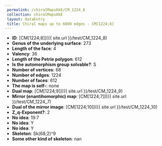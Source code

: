```yaml
--- 
 permalink: /chiralMaps6kE/CM_1224_8 
 collection: chiralMaps6kE
 layout: dataEntry
 title: Chiral maps up to 6000 edges - CM[1224;8]
---
```


- **ID**: [CM[1224;8]]({{ site.url }}/test/CM_1224_8)
- **Genus of the underlying surface**: 273
- **Length of the face**: 4
- **Valency**: 36
- **Length of the Petrie polygon**: 612
- **Is the automorphism group solvable?**: S
- **Number of vertices**: 68
- **Number of edges**: 1224
- **Number of faces**: 612
- **The map is self-**: none
- **Dual map**: [CM[1224;9]]({{ site.url }}/test/CM_1224_9)
- **Mirror (enantihomorphic) map**: [CM[1224;7]]({{ site.url }}/test/CM_1224_7)
- **Dual of the mirror image**: [CM[1224;10]]({{ site.url }}/test/CM_1224_10)
- **Z_q-Exponent?**: 2
- **No idea**:  19:7
- **No idea**: Y
- **No idea**: Y
- **Skeleton**: Sk(68;2)^9
- **Some other kind of skeleton**: nan
